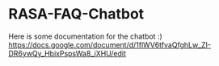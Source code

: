 # RASA-FAQ-Chatbot

Here is some documentation for the chatbot :)
https://docs.google.com/document/d/1flWV6tfvaQfghLw_ZI-DR6ywQy_HbixPspsWa8_iXHU/edit
